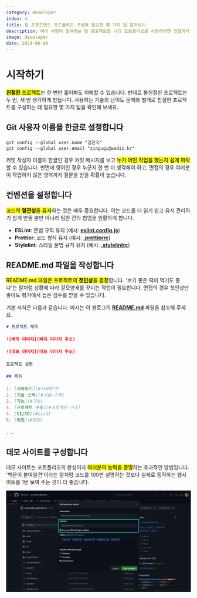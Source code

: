```yaml
---
category: developer
index: 4
title: 팀 프론트엔드 포트폴리오 구성에 필요한 몇 가지 팁 알아보기
description: 여러 사람이 참여하는 팀 프로젝트를 나의 포트폴리오로 사용하려면 친절하게 구성해야 합니다. 친절한 프로젝트는 면접관에게 긍정적인 인상을 주고 나 스스로도 자신 있게 프로젝트를 소개할 수 있습니다.
image: developer
date: 2024-06-06
---
```


# 시작하기

<mark>**친절한** 프로젝트</mark>는 한 번만 훑어봐도 이해할 수 있습니다. 반대로 불친절한 프로젝트는 두 번, 세 번 생각하게 만듭니다. 사용하는 기술의 난이도 문제와 별개로 친절한 프로젝트를 구성하는 데 필요한 몇 가지 팁을 확인해 보세요.

## Git 사용자 이름을 한글로 설정합니다

```shell{promptUser: user}{promptHost: localhost}
git config --global user.name "김진국"
git config --global user.email "zingugi@wadiz.kr"
```

커밋 작성자 이름이 한글인 경우 커밋 메시지를 보고 <mark>누가 어떤 작업을 했는지 쉽게 파악</mark>할 수 있습니다. 반면에 영어인 경우 누군지 한 번 더 생각해야 하고, 면접의 경우 여러분이 작업하지 않은 영역까지 질문을 받을 확률이 높습니다.

## 컨벤션을 설정합니다

<mark>코드의 **일관성**을 유지</mark>하는 것은 매우 중요합니다. 이는 코드를 더 읽기 쉽고 유지 관리하기 쉽게 만들 뿐만 아니라 팀원 간의 협업을 원활하게 합니다.

* **ESLint**: 문법 규칙 유지 (예시: [**eslint.config.js**](https://github.com/aroundus/aroundus.github.io/blob/main/eslint.config.js))
* **Prettier**: 코드 형식 유지 (예시: [**.prettierrc**](https://github.com/aroundus/aroundus.github.io/blob/main/.prettierrc))
* **Stylelint**: 스타일 문법 규칙 유지 (예시: [**.stylelintrc**](https://github.com/aroundus/aroundus.github.io/blob/main/.stylelintrc.json))

## README.md 파일을 작성합니다

<mark>README.md 파일은 프로젝트의 **첫인상**을 결정</mark>합니다. '보기 좋은 떡이 먹기도 좋다'는 말처럼 상황에 따라 겉모양새를 꾸미는 작업이 필요합니다. 면접의 경우 첫인상만 좋아도 평가에서 높은 점수를 받을 수 있습니다.

기본 서식은 다음과 같습니다. 예시는 이 블로그의 [**README.md**](https://github.com/aroundus/aroundus.github.io) 파일을 참조해 주세요.

```markdown
# 프로젝트 제목

![배지 이미지](배지 이미지 주소)

![대표 이미지](대표 이미지 주소)

프로젝트 설명

## 목차

1. [시작하기](#시작하기)
2. [기술 스택](#기술-스택)
3. [기능](#기능)
4. [프로젝트 구조](#프로젝트-구조)
5. [CI/CD](#cicd)
6. [팀원](#팀원)

...
```

## 데모 사이트를 구성합니다

데모 사이트는 포트폴리오의 완성이자 <mark>여러분의 능력을 증명</mark>하는 효과적인 방법입니다. '백문이 불여일견'이라는 말처럼 코드를 100번 설명하는 것보다 실제로 동작하는 웹사이트를 1번 보여 주는 것이 더 좋습니다.

![저장소 Website 필드 활용하기](./aroundus-github-io-about-website.jpg)
